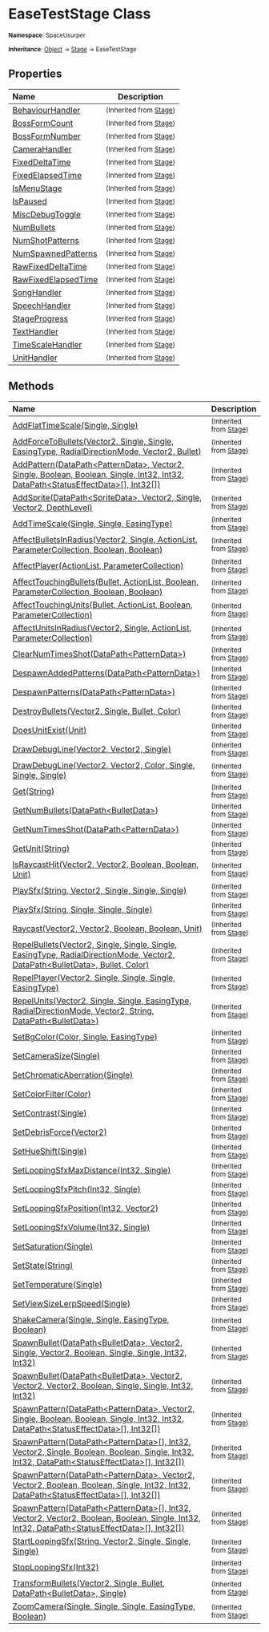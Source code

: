 # EaseTestStage Class

<small>**Namespace**: SpaceUsurper</small>

<small>**Inheritance**: [Object](https://docs.microsoft.com/en-us/dotnet/api/system.object?view=netframework-4.5) → [Stage](Stage.md) → EaseTestStage</small>

## Properties

<div markdown="1" class="member-table">

| Name | Description |
| :--- | ----------- |
| [BehaviourHandler](Stage/BehaviourHandler.md) | <small>(Inherited from [Stage](Stage.md))</small> | 
| [BossFormCount](Stage/BossFormCount.md) | <small>(Inherited from [Stage](Stage.md))</small> | 
| [BossFormNumber](Stage/BossFormNumber.md) | <small>(Inherited from [Stage](Stage.md))</small> | 
| [CameraHandler](Stage/CameraHandler.md) | <small>(Inherited from [Stage](Stage.md))</small> | 
| [FixedDeltaTime](Stage/FixedDeltaTime.md) | <small>(Inherited from [Stage](Stage.md))</small> | 
| [FixedElapsedTime](Stage/FixedElapsedTime.md) | <small>(Inherited from [Stage](Stage.md))</small> | 
| [IsMenuStage](Stage/IsMenuStage.md) | <small>(Inherited from [Stage](Stage.md))</small> | 
| [IsPaused](Stage/IsPaused.md) | <small>(Inherited from [Stage](Stage.md))</small> | 
| [MiscDebugToggle](Stage/MiscDebugToggle.md) | <small>(Inherited from [Stage](Stage.md))</small> | 
| [NumBullets](Stage/NumBullets.md) | <small>(Inherited from [Stage](Stage.md))</small> | 
| [NumShotPatterns](Stage/NumShotPatterns.md) | <small>(Inherited from [Stage](Stage.md))</small> | 
| [NumSpawnedPatterns](Stage/NumSpawnedPatterns.md) | <small>(Inherited from [Stage](Stage.md))</small> | 
| [RawFixedDeltaTime](Stage/RawFixedDeltaTime.md) | <small>(Inherited from [Stage](Stage.md))</small> | 
| [RawFixedElapsedTime](Stage/RawFixedElapsedTime.md) | <small>(Inherited from [Stage](Stage.md))</small> | 
| [SongHandler](Stage/SongHandler.md) | <small>(Inherited from [Stage](Stage.md))</small> | 
| [SpeechHandler](Stage/SpeechHandler.md) | <small>(Inherited from [Stage](Stage.md))</small> | 
| [StageProgress](Stage/StageProgress.md) | <small>(Inherited from [Stage](Stage.md))</small> | 
| [TextHandler](Stage/TextHandler.md) | <small>(Inherited from [Stage](Stage.md))</small> | 
| [TimeScaleHandler](Stage/TimeScaleHandler.md) | <small>(Inherited from [Stage](Stage.md))</small> | 
| [UnitHandler](Stage/UnitHandler.md) | <small>(Inherited from [Stage](Stage.md))</small> | 

</div>

## Methods

<div markdown="1" class="member-table">

| Name | Description |
| :--- | ----------- |
| [AddFlatTimeScale(Single, Single)](Stage/AddFlatTimeScale.md) | <small>(Inherited from [Stage](Stage.md))</small> | 
| [AddForceToBullets(Vector2, Single, Single, EasingType, RadialDirectionMode, Vector2, Bullet)](Stage/AddForceToBullets.md) | <small>(Inherited from [Stage](Stage.md))</small> | 
| [AddPattern(DataPath&lt;PatternData&gt;, Vector2, Single, Boolean, Boolean, Single, Int32, Int32, DataPath&lt;StatusEffectData&gt;[], Int32[])](Stage/AddPattern.md) | <small>(Inherited from [Stage](Stage.md))</small> | 
| [AddSprite(DataPath&lt;SpriteData&gt;, Vector2, Single, Vector2, DepthLevel)](Stage/AddSprite.md) | <small>(Inherited from [Stage](Stage.md))</small> | 
| [AddTimeScale(Single, Single, EasingType)](Stage/AddTimeScale.md) | <small>(Inherited from [Stage](Stage.md))</small> | 
| [AffectBulletsInRadius(Vector2, Single, ActionList, ParameterCollection, Boolean, Boolean)](Stage/AffectBulletsInRadius.md) | <small>(Inherited from [Stage](Stage.md))</small> | 
| [AffectPlayer(ActionList, ParameterCollection)](Stage/AffectPlayer.md) | <small>(Inherited from [Stage](Stage.md))</small> | 
| [AffectTouchingBullets(Bullet, ActionList, Boolean, ParameterCollection, Boolean, Boolean)](Stage/AffectTouchingBullets.md) | <small>(Inherited from [Stage](Stage.md))</small> | 
| [AffectTouchingUnits(Bullet, ActionList, Boolean, ParameterCollection)](Stage/AffectTouchingUnits.md) | <small>(Inherited from [Stage](Stage.md))</small> | 
| [AffectUnitsInRadius(Vector2, Single, ActionList, ParameterCollection)](Stage/AffectUnitsInRadius.md) | <small>(Inherited from [Stage](Stage.md))</small> | 
| [ClearNumTimesShot(DataPath&lt;PatternData&gt;)](Stage/ClearNumTimesShot.md) | <small>(Inherited from [Stage](Stage.md))</small> | 
| [DespawnAddedPatterns(DataPath&lt;PatternData&gt;)](Stage/DespawnAddedPatterns.md) | <small>(Inherited from [Stage](Stage.md))</small> | 
| [DespawnPatterns(DataPath&lt;PatternData&gt;)](Stage/DespawnPatterns.md) | <small>(Inherited from [Stage](Stage.md))</small> | 
| [DestroyBullets(Vector2, Single, Bullet, Color)](Stage/DestroyBullets.md) | <small>(Inherited from [Stage](Stage.md))</small> | 
| [DoesUnitExist(Unit)](Stage/DoesUnitExist.md) | <small>(Inherited from [Stage](Stage.md))</small> | 
| [DrawDebugLine(Vector2, Vector2, Single)](Stage/DrawDebugLine.md) | <small>(Inherited from [Stage](Stage.md))</small> | 
| [DrawDebugLine(Vector2, Vector2, Color, Single, Single, Single)](Stage/DrawDebugLine.md) | <small>(Inherited from [Stage](Stage.md))</small> | 
| [Get(String)](Stage/Get.md) | <small>(Inherited from [Stage](Stage.md))</small> | 
| [GetNumBullets(DataPath&lt;BulletData&gt;)](Stage/GetNumBullets.md) | <small>(Inherited from [Stage](Stage.md))</small> | 
| [GetNumTimesShot(DataPath&lt;PatternData&gt;)](Stage/GetNumTimesShot.md) | <small>(Inherited from [Stage](Stage.md))</small> | 
| [GetUnit(String)](Stage/GetUnit.md) | <small>(Inherited from [Stage](Stage.md))</small> | 
| [IsRaycastHit(Vector2, Vector2, Boolean, Boolean, Unit)](Stage/IsRaycastHit.md) | <small>(Inherited from [Stage](Stage.md))</small> | 
| [PlaySfx(String, Vector2, Single, Single, Single)](Stage/PlaySfx.md) | <small>(Inherited from [Stage](Stage.md))</small> | 
| [PlaySfx(String, Single, Single, Single)](Stage/PlaySfx.md) | <small>(Inherited from [Stage](Stage.md))</small> | 
| [Raycast(Vector2, Vector2, Boolean, Boolean, Unit)](Stage/Raycast.md) | <small>(Inherited from [Stage](Stage.md))</small> | 
| [RepelBullets(Vector2, Single, Single, Single, EasingType, RadialDirectionMode, Vector2, DataPath&lt;BulletData&gt;, Bullet, Color)](Stage/RepelBullets.md) | <small>(Inherited from [Stage](Stage.md))</small> | 
| [RepelPlayer(Vector2, Single, Single, Single, EasingType)](Stage/RepelPlayer.md) | <small>(Inherited from [Stage](Stage.md))</small> | 
| [RepelUnits(Vector2, Single, Single, EasingType, RadialDirectionMode, Vector2, String, DataPath&lt;BulletData&gt;)](Stage/RepelUnits.md) | <small>(Inherited from [Stage](Stage.md))</small> | 
| [SetBgColor(Color, Single, EasingType)](Stage/SetBgColor.md) | <small>(Inherited from [Stage](Stage.md))</small> | 
| [SetCameraSize(Single)](Stage/SetCameraSize.md) | <small>(Inherited from [Stage](Stage.md))</small> | 
| [SetChromaticAberration(Single)](Stage/SetChromaticAberration.md) | <small>(Inherited from [Stage](Stage.md))</small> | 
| [SetColorFilter(Color)](Stage/SetColorFilter.md) | <small>(Inherited from [Stage](Stage.md))</small> | 
| [SetContrast(Single)](Stage/SetContrast.md) | <small>(Inherited from [Stage](Stage.md))</small> | 
| [SetDebrisForce(Vector2)](Stage/SetDebrisForce.md) | <small>(Inherited from [Stage](Stage.md))</small> | 
| [SetHueShift(Single)](Stage/SetHueShift.md) | <small>(Inherited from [Stage](Stage.md))</small> | 
| [SetLoopingSfxMaxDistance(Int32, Single)](Stage/SetLoopingSfxMaxDistance.md) | <small>(Inherited from [Stage](Stage.md))</small> | 
| [SetLoopingSfxPitch(Int32, Single)](Stage/SetLoopingSfxPitch.md) | <small>(Inherited from [Stage](Stage.md))</small> | 
| [SetLoopingSfxPosition(Int32, Vector2)](Stage/SetLoopingSfxPosition.md) | <small>(Inherited from [Stage](Stage.md))</small> | 
| [SetLoopingSfxVolume(Int32, Single)](Stage/SetLoopingSfxVolume.md) | <small>(Inherited from [Stage](Stage.md))</small> | 
| [SetSaturation(Single)](Stage/SetSaturation.md) | <small>(Inherited from [Stage](Stage.md))</small> | 
| [SetState(String)](Stage/SetState.md) | <small>(Inherited from [Stage](Stage.md))</small> | 
| [SetTemperature(Single)](Stage/SetTemperature.md) | <small>(Inherited from [Stage](Stage.md))</small> | 
| [SetViewSizeLerpSpeed(Single)](Stage/SetViewSizeLerpSpeed.md) | <small>(Inherited from [Stage](Stage.md))</small> | 
| [ShakeCamera(Single, Single, EasingType, Boolean)](Stage/ShakeCamera.md) | <small>(Inherited from [Stage](Stage.md))</small> | 
| [SpawnBullet(DataPath&lt;BulletData&gt;, Vector2, Single, Vector2, Boolean, Single, Single, Int32, Int32)](Stage/SpawnBullet.md) | <small>(Inherited from [Stage](Stage.md))</small> | 
| [SpawnBullet(DataPath&lt;BulletData&gt;, Vector2, Vector2, Vector2, Boolean, Single, Single, Int32, Int32)](Stage/SpawnBullet.md) | <small>(Inherited from [Stage](Stage.md))</small> | 
| [SpawnPattern(DataPath&lt;PatternData&gt;, Vector2, Single, Boolean, Boolean, Single, Int32, Int32, DataPath&lt;StatusEffectData&gt;[], Int32[])](Stage/SpawnPattern.md) | <small>(Inherited from [Stage](Stage.md))</small> | 
| [SpawnPattern(DataPath&lt;PatternData&gt;[], Int32, Vector2, Single, Boolean, Boolean, Single, Int32, Int32, DataPath&lt;StatusEffectData&gt;[], Int32[])](Stage/SpawnPattern.md) | <small>(Inherited from [Stage](Stage.md))</small> | 
| [SpawnPattern(DataPath&lt;PatternData&gt;, Vector2, Vector2, Boolean, Boolean, Single, Int32, Int32, DataPath&lt;StatusEffectData&gt;[], Int32[])](Stage/SpawnPattern.md) | <small>(Inherited from [Stage](Stage.md))</small> | 
| [SpawnPattern(DataPath&lt;PatternData&gt;[], Int32, Vector2, Vector2, Boolean, Boolean, Single, Int32, Int32, DataPath&lt;StatusEffectData&gt;[], Int32[])](Stage/SpawnPattern.md) | <small>(Inherited from [Stage](Stage.md))</small> | 
| [StartLoopingSfx(String, Vector2, Single, Single, Single)](Stage/StartLoopingSfx.md) | <small>(Inherited from [Stage](Stage.md))</small> | 
| [StopLoopingSfx(Int32)](Stage/StopLoopingSfx.md) | <small>(Inherited from [Stage](Stage.md))</small> | 
| [TransformBullets(Vector2, Single, Bullet, DataPath&lt;BulletData&gt;, Single)](Stage/TransformBullets.md) | <small>(Inherited from [Stage](Stage.md))</small> | 
| [ZoomCamera(Single, Single, Single, EasingType, Boolean)](Stage/ZoomCamera.md) | <small>(Inherited from [Stage](Stage.md))</small> | 

</div>

